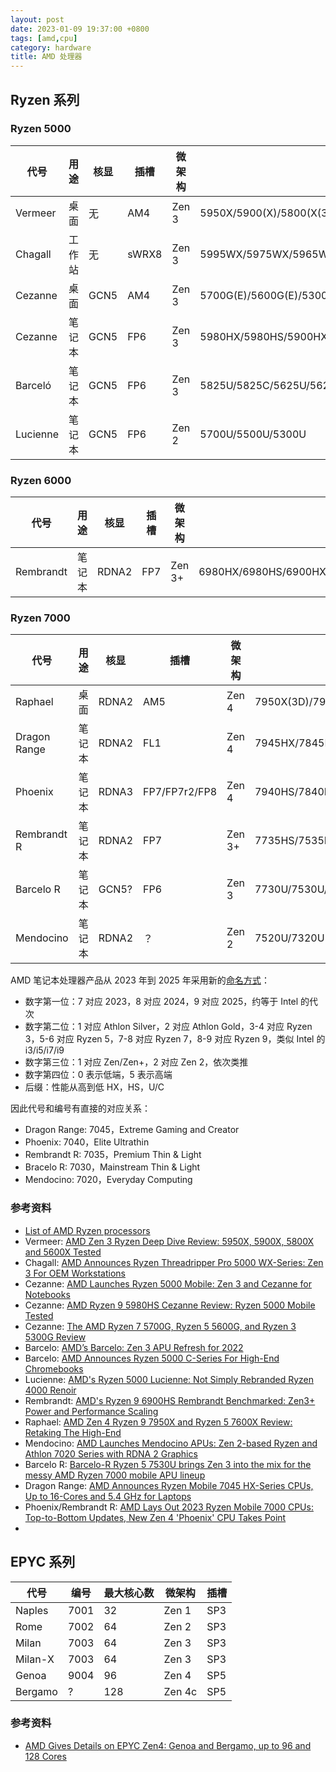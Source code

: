 ```yaml
---
layout: post
date: 2023-01-09 19:37:00 +0800
tags: [amd,cpu]
category: hardware
title: AMD 处理器
---
```


## Ryzen 系列

### Ryzen 5000

| 代号       | 用途  | 核显   | 插槽    | 微架构   | 型号                                                                    |
| -------- | --- | ---- | ----- | ----- | --------------------------------------------------------------------- |
| Vermeer  | 桌面  | 无    | AM4   | Zen 3 | 5950X/5900(X)/5800(X(3D))/5700X/5600(X)                               |
| Chagall  | 工作站 | 无    | sWRX8 | Zen 3 | 5995WX/5975WX/5965WX/5955WX/5945WX                                    |
| Cezanne  | 桌面  | GCN5 | AM4   | Zen 3 | 5700G(E)/5600G(E)/5300G(E)                                            |
| Cezanne  | 笔记本 | GCN5 | FP6   | Zen 3 | 5980HX/5980HS/5900HX/5900HS/5800H(S)/5800U/5600H(S)/5600U/5560U/5400U |
| Barceló  | 笔记本 | GCN5 | FP6   | Zen 3 | 5825U/5825C/5625U/5625C/5425U/5425C/5125C                             |
| Lucienne | 笔记本 | GCN5 | FP6   | Zen 2 | 5700U/5500U/5300U                                                     |

### Ryzen 6000

| 代号        | 用途  | 核显    | 插槽  | 微架构    | 型号                                                        |
| --------- | --- | ----- | --- | ------ | --------------------------------------------------------- |
| Rembrandt | 笔记本 | RDNA2 | FP7 | Zen 3+ | 6980HX/6980HS/6900HX/6900HS/6800H(S)/6800U/6600H(S)/6600U |

### Ryzen 7000

| 代号           | 用途  | 核显    | 插槽            | 微架构    | 型号                                            |
| ------------ | --- | ----- | ------------- | ------ | --------------------------------------------- |
| Raphael      | 桌面  | RDNA2 | AM5           | Zen 4  | 7950X(3D)/7900(X(3D))/7800X3D/7700(X)/7600(X) |
| Dragon Range | 笔记本 | RDNA2 | FL1           | Zen 4  | 7945HX/7845HX/7745HX/7645HX                   |
| Phoenix      | 笔记本 | RDNA3 | FP7/FP7r2/FP8 | Zen 4  | 7940HS/7840HS/7640HS                          |
| Rembrandt R  | 笔记本 | RDNA2 | FP7           | Zen 3+ | 7735HS/7535HS/7736U/7735U/7535U/7335U         |
| Barcelo R    | 笔记本 | GCN5? | FP6           | Zen 3  | 7730U/7530U/7330U                             |
| Mendocino    | 笔记本 | RDNA2 | ？             | Zen 2  | 7520U/7320U                                   |

AMD 笔记本处理器产品从 2023 年到 2025 年采用新的[命名方式](https://www.anandtech.com/show/18718/amd-2023-ryzen-mobile-7000-cpus-unveiled-zen-4-phoenix-takes-point)：

- 数字第一位：7 对应 2023，8 对应 2024，9 对应 2025，约等于 Intel 的代次
- 数字第二位：1 对应 Athlon Silver，2 对应 Athlon Gold，3-4 对应 Ryzen 3，5-6 对应 Ryzen 5，7-8 对应 Ryzen 7，8-9 对应 Ryzen 9，类似 Intel 的 i3/i5/i7/i9
- 数字第三位：1 对应 Zen/Zen+，2 对应 Zen 2，依次类推
- 数字第四位：0 表示低端，5 表示高端
- 后缀：性能从高到低 HX，HS，U/C

因此代号和编号有直接的对应关系：

- Dragon Range: 7045，Extreme Gaming and Creator
- Phoenix: 7040，Elite Ultrathin
- Rembrandt R: 7035，Premium Thin & Light
- Bracelo R: 7030，Mainstream Thin & Light
- Mendocino: 7020，Everyday Computing

### 参考资料

- [List of AMD Ryzen processors](https://en.wikipedia.org/wiki/List_of_AMD_Ryzen_processors)
- Vermeer: [AMD Zen 3 Ryzen Deep Dive Review: 5950X, 5900X, 5800X and 5600X Tested](https://www.anandtech.com/show/16214/amd-zen-3-ryzen-deep-dive-review-5950x-5900x-5800x-and-5700x-tested)
- Chagall: [AMD Announces Ryzen Threadripper Pro 5000 WX-Series: Zen 3 For OEM Workstations](https://www.anandtech.com/show/17296/amd-announces-ryzen-threadripper-pro-5000-wx-series-zen-3-core-for-oem-workstations)
- Cezanne: [AMD Launches Ryzen 5000 Mobile: Zen 3 and Cezanne for Notebooks](https://www.anandtech.com/show/16405/amd-launches-ryzen-5000-mobile-zen-3-and-cezanne-for-notebooks)
- Cezanne: [AMD Ryzen 9 5980HS Cezanne Review: Ryzen 5000 Mobile Tested](https://www.anandtech.com/show/16446/amd-ryzen-9-5980hs-cezanne-review-ryzen-5000-mobile-tested)
- Cezanne: [The AMD Ryzen 7 5700G, Ryzen 5 5600G, and Ryzen 3 5300G Review](https://www.anandtech.com/show/16824/amd-ryzen-7-5700g-and-ryzen-5-5600g-apu-review)
- Barcelo: [AMD’s Barcelo: Zen 3 APU Refresh for 2022](https://www.anandtech.com/show/17190/amds-barcelo-zen-3-apu-refresh-for-2022)
- Barcelo: [AMD Announces Ryzen 5000 C-Series For High-End Chromebooks](https://www.anandtech.com/show/17373/amd-announces-ryzen-5000-cseries-for-highend-chromebooks)
- Lucienne: [AMD's Ryzen 5000 Lucienne: Not Simply Rebranded Ryzen 4000 Renoir](https://www.anandtech.com/show/16451/amds-ryzen-5000-lucienne-not-simply-rebranded-ryzen-4000-renoir-)
- Rembrandt: [AMD's Ryzen 9 6900HS Rembrandt Benchmarked: Zen3+ Power and Performance Scaling](https://www.anandtech.com/show/17276/amd-ryzen-9-6900hs-rembrandt-benchmark-zen3-plus-scaling)
- Raphael: [AMD Zen 4 Ryzen 9 7950X and Ryzen 5 7600X Review: Retaking The High-End](https://www.anandtech.com/show/17585/amd-zen-4-ryzen-9-7950x-and-ryzen-5-7600x-review-retaking-the-high-end)
- Mendocino: [AMD Launches Mendocino APUs: Zen 2-based Ryzen and Athlon 7020 Series with RDNA 2 Graphics](https://www.anandtech.com/show/17584/amd-launches-mendocino-apus-zen-2-ryzen-and-athlon-7020-series-with-rdna-2-graphics)
- Barcelo R: [Barcelo-R Ryzen 5 7530U brings Zen 3 into the mix for the messy AMD Ryzen 7000 mobile APU lineup](https://www.notebookcheck.net/Barcelo-R-Ryzen-5-7530U-brings-Zen-3-into-the-mix-for-the-messy-AMD-Ryzen-7000-mobile-APU-lineup.662046.0.html)
- Dragon Range: [AMD Announces Ryzen Mobile 7045 HX-Series CPUs, Up to 16-Cores and 5.4 GHz for Laptops](https://www.anandtech.com/show/18716/amd-announces-ryzen-7045-hx-series-cpus-for-laptops-up-to-16-cores-and-5-4-ghz)
- Phoenix/Rembrandt R: [AMD Lays Out 2023 Ryzen Mobile 7000 CPUs: Top-to-Bottom Updates, New Zen 4 'Phoenix' CPU Takes Point](https://www.anandtech.com/show/18718/amd-2023-ryzen-mobile-7000-cpus-unveiled-zen-4-phoenix-takes-point)
- 

## EPYC 系列

| 代号      | 编号   | 最大核心数 | 微架构    | 插槽  |
| ------- | ---- | ----- | ------ | --- |
| Naples  | 7001 | 32    | Zen 1  | SP3 |
| Rome    | 7002 | 64    | Zen 2  | SP3 |
| Milan   | 7003 | 64    | Zen 3  | SP3 |
| Milan-X | 7003 | 64    | Zen 3  | SP3 |
| Genoa   | 9004 | 96    | Zen 4  | SP5 |
| Bergamo | ?    | 128   | Zen 4c | SP5 |

### 参考资料

- [AMD Gives Details on EPYC Zen4: Genoa and Bergamo, up to 96 and 128 Cores](https://www.anandtech.com/show/17055/amd-gives-details-on-epyc-zen4-genoa-and-bergamo-up-to-96-and-128-cores)